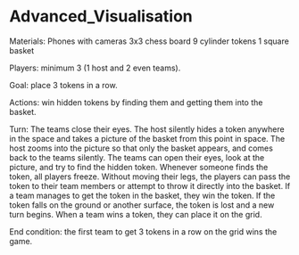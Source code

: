 # Advanced_Visualisation

Materials:
Phones with cameras
3x3 chess board
9 cylinder tokens
1 square basket

Players: minimum 3 (1 host and 2 even teams).

Goal: place 3 tokens in a row.

Actions: win hidden tokens by finding them and getting them into the basket.

Turn:
The teams close their eyes.
The host silently hides a token anywhere in the space and takes a picture of the basket from this point in space.
The host zooms into the picture so that only the basket appears, and comes back to the teams silently.
The teams can open their eyes, look at the picture, and try to find the hidden token.
Whenever someone finds the token, all players freeze.
Without moving their legs, the players can pass the token to their team members or attempt to throw it directly into the basket.
If a team manages to get the token in the basket, they win the token.
If the token falls on the ground or another surface, the token is lost and a new turn begins.
When a team wins a token, they can place it on the grid.

End condition: the first team to get 3 tokens in a row on the grid wins the game.
